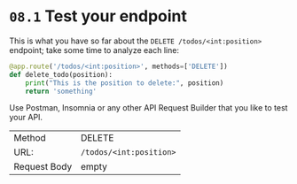 # `08.1` Test your endpoint

This is what you have so far about the `DELETE /todos/<int:position>` endpoint; take some time to analyze each line:

```python
@app.route('/todos/<int:position>', methods=['DELETE'])
def delete_todo(position):
    print("This is the position to delete:", position)
    return 'something'
```

Use Postman, Insomnia or any other API Request Builder that you like to test your API.

|  |  |
| ------ | -------- |
| Method | DELETE |
| URL: | `/todos/<int:position>` |
| Request Body | empty |

